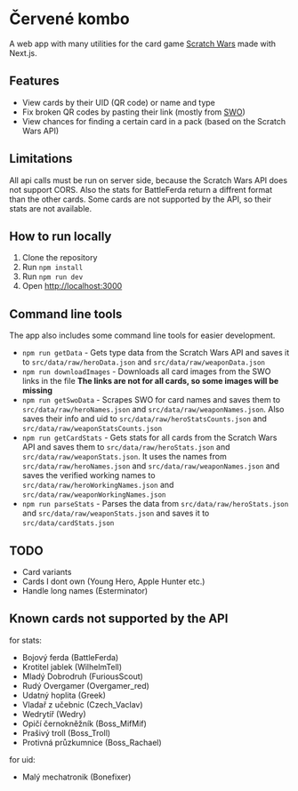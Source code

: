 # Červené kombo
A web app with many utilities for the card game [Scratch Wars](https://www.scratchwars.cz/) made with Next.js.

## Features
- View cards by their UID (QR code) or name and type
- Fix broken QR codes by pasting their link (mostly from [SWO](https://scratchwars-online.cz))
- View chances for finding a certain card in a pack (based on the Scratch Wars API)

## Limitations
All api calls must be run on server side, because the Scratch Wars API does not support CORS. Also the stats for BattleFerda return a diffrent format than the other cards. Some cards are not supported by the API, so their stats are not available.

## How to run locally
1. Clone the repository
2. Run `npm install`
3. Run `npm run dev`
4. Open [http://localhost:3000](http://localhost:3000)

## Command line tools
The app also includes some command line tools for easier development.
- `npm run getData` - Gets type data from the Scratch Wars API and saves it to `src/data/raw/heroData.json` and `src/data/raw/weaponData.json`
- `npm run downloadImages` - Downloads all card images from the SWO links in the file **The links are not for all cards, so some images will be missing**
- `npm run getSwoData` - Scrapes SWO for card names and saves them to `src/data/raw/heroNames.json` and `src/data/raw/weaponNames.json`. Also saves their info and uid to `src/data/raw/heroStatsCounts.json` and `src/data/raw/weaponStatsCounts.json`
- `npm run getCardStats` - Gets stats for all cards from the Scratch Wars API and saves them to `src/data/raw/heroStats.json` and `src/data/raw/weaponStats.json`. It uses the names from `src/data/raw/heroNames.json` and `src/data/raw/weaponNames.json` and saves the verified working names to `src/data/raw/heroWorkingNames.json` and `src/data/raw/weaponWorkingNames.json`
- `npm run parseStats` - Parses the data from `src/data/raw/heroStats.json` and `src/data/raw/weaponStats.json` and saves it to `src/data/cardStats.json`

## TODO
- Card variants
- Cards I dont own (Young Hero, Apple Hunter etc.)
- Handle long names (Esterminator)

## Known cards not supported by the API
for stats:
- Bojový ferda (BattleFerda)
- Krotitel jablek (WilhelmTell)
- Mladý Dobrodruh (FuriousScout)
- Rudý Overgamer (Overgamer_red)
- Udatný hoplita (Greek)
- Vladař z učebnic (Czech_Vaclav)
- Wedrytíř (Wedry)
- Opičí černokněžník (Boss_MifMif)
- Prašivý troll (Boss_Troll)
- Protivná průzkumnice (Boss_Rachael)

for uid:
- Malý mechatronik (Bonefixer)